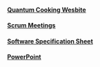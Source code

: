 
#### [Quantum Cooking Wesbite](http://159.65.64.111/)

#### [Scrum Meetings](https://docs.google.com/spreadsheets/d/1V9OtsbMmw0wnypaUizGiNEG1rD8Z_nNtrYLTDAiGpLY/edit?usp=sharing)

#### [Software Specification Sheet](https://drive.google.com/file/d/1DHjYmBWWjh0vYQh7QAL5SAe0DcuEgsTX/view?usp=sharing)

#### [PowerPoint](https://docs.google.com/presentation/d/1sDRrFe6W6tLC8xdZKxFcrWLxq_pnWcqNSyCVJuuDUNc/edit?usp=sharing)
